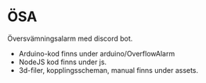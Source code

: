 # ÖSA
Översvämningsalarm med discord bot.

* Arduino-kod finns under arduino/OverflowAlarm
* NodeJS kod finns under js.
* 3d-filer, kopplingsscheman, manual finns under assets.

